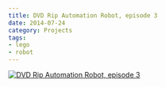 ```yaml
---
title: DVD Rip Automation Robot, episode 3
date: 2014-07-24
category: Projects
tags: 
- lego
- robot
---
```


[![DVD Rip Automation Robot, episode 3](https://img.youtube.com/vi/4fLJ3ksHY0w/0.jpg)](https://www.youtube.com/watch?v=4fLJ3ksHY0w)

